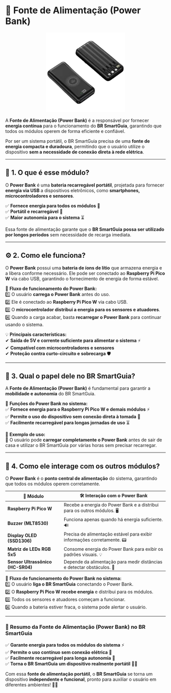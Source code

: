 # 🔋 **Fonte de Alimentação (Power Bank)**  

<p align="center">
  <img src="../../assets/img/modules/powerbank.png" alt="Fonte de Alimentação Power Bank" width="250">
</p>  

A **Fonte de Alimentação (Power Bank)** é a responsável por fornecer **energia contínua** para o funcionamento do **BR SmartGuia**, garantindo que todos os módulos operem de forma eficiente e confiável.  

Por ser um sistema portátil, o BR SmartGuia precisa de uma **fonte de energia compacta e duradoura**, permitindo que o usuário utilize o dispositivo **sem a necessidade de conexão direta à rede elétrica**.  

---

## 📌 **1. O que é esse módulo?**  

O **Power Bank** é uma **bateria recarregável portátil**, projetada para fornecer **energia via USB** a dispositivos eletrônicos, como **smartphones, microcontroladores e sensores**.  

✅ **Fornece energia para todos os módulos** 🔋  
✅ **Portátil e recarregável** 🔄  
✅ **Maior autonomia para o sistema** ⏳  

Essa fonte de alimentação garante que o **BR SmartGuia possa ser utilizado por longos períodos** sem necessidade de recarga imediata.  

---

## ⚙️ **2. Como ele funciona?**  

O **Power Bank** possui uma **bateria de íons de lítio** que armazena energia e a libera conforme necessário. Ele pode ser conectado ao **Raspberry Pi Pico W** via cabo USB, garantindo o fornecimento de energia de forma estável.  

📢 **Fluxo de funcionamento do Power Bank:**  
1️⃣ O usuário **carrega o Power Bank** antes do uso.  
2️⃣ Ele é conectado ao **Raspberry Pi Pico W** via cabo USB.  
3️⃣ O **microcontrolador distribui a energia para os sensores e atuadores**.  
4️⃣ Quando a carga acabar, basta **recarregar o Power Bank** para continuar usando o sistema.  

💡 **Principais características:**  
✔ **Saída de 5V e corrente suficiente para alimentar o sistema** ⚡  
✔ **Compatível com microcontroladores e sensores**  
✔ **Proteção contra curto-circuito e sobrecarga** 🛡  

---

## 🎯 **3. Qual o papel dele no BR SmartGuia?**  

A **Fonte de Alimentação (Power Bank)** é fundamental para garantir a **mobilidade e autonomia** do BR SmartGuia.  

🔋 **Funções do Power Bank no sistema:**  
✅ **Fornece energia para o Raspberry Pi Pico W e demais módulos** ⚡  
✅ **Permite o uso do dispositivo sem conexão direta à tomada** 🔄  
✅ **Facilmente recarregável para longas jornadas de uso** ⏳  

📌 **Exemplo de uso:**  
🔹 O usuário pode **carregar completamente o Power Bank** antes de sair de casa e utilizar o BR SmartGuia por várias horas sem precisar recarregar.  

---

## 🔄 **4. Como ele interage com os outros módulos?**  

O **Power Bank** é o **ponto central de alimentação** do sistema, garantindo que todos os módulos operem corretamente.  

| 🔗 **Módulo** | 🛠 **Interação com o Power Bank** |
|--------------|-------------------------------|
| **Raspberry Pi Pico W** | Recebe a energia do Power Bank e a distribui para os outros módulos. 🖥 |
| **Buzzer (MLT8530)** | Funciona apenas quando há energia suficiente. 🔊 |
| **Display OLED (SSD1306)** | Precisa de alimentação estável para exibir informações corretamente. 📟 |
| **Matriz de LEDs RGB 5x5** | Consome energia do Power Bank para exibir os padrões visuais. 💡 |
| **Sensor Ultrassônico (HC-SR04)** | Depende da alimentação para medir distâncias e detectar obstáculos. 📏 |

📌 **Fluxo de funcionamento do Power Bank no sistema:**  
1️⃣ O usuário **liga o BR SmartGuia** conectando o Power Bank.  
2️⃣ O **Raspberry Pi Pico W recebe energia** e distribui para os módulos.  
3️⃣ Todos os sensores e atuadores começam a funcionar.  
4️⃣ Quando a bateria estiver fraca, o sistema pode alertar o usuário.  

---

### 🚀 **Resumo da Fonte de Alimentação (Power Bank) no BR SmartGuia**  
✅ **Garante energia para todos os módulos do sistema** ⚡  
✅ **Permite o uso contínuo sem conexão elétrica** 🔄  
✅ **Facilmente recarregável para longa autonomia** 🔋  
✅ **Torna o BR SmartGuia um dispositivo realmente portátil** 🚶‍♂️  

Com essa **fonte de alimentação portátil**, o **BR SmartGuia** se torna um dispositivo **independente e funcional**, pronto para auxiliar o usuário em diferentes ambientes! 🚀🔋  